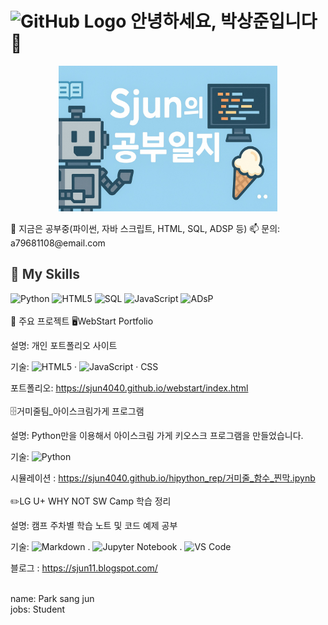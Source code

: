 # <img src="https://github.githubassets.com/images/modules/logos_page/GitHub-Mark.png" alt="GitHub Logo" width="40" height="40" /> 안녕하세요, 박상준입니다 👋

<p align="center">
  <img src="blog_banner.jpg" alt="Cover" width="350" style="max-width: 100%; height: auto;" />
</p>
🔭 지금은 공부중(파이썬, 자바 스크립트, HTML, SQL, ADSP 등)  
📫 문의: a79681108@email.com  

<h2 style="color:#333333;">🚀 My Skills</h2>

![Python](https://img.shields.io/badge/Python-3776AB?logo=python&logoColor=ffffff)
![HTML5](https://img.shields.io/badge/HTML5-E34F26?logo=html5&logoColor=ffffff)
![SQL](https://img.shields.io/badge/SQL-336791?logo=postgresql&logoColor=white)
![JavaScript](https://img.shields.io/badge/JavaScript-F7DF1E?logo=javascript&logoColor=black)
![ADsP](https://img.shields.io/badge/ADsP-008080?logoColor=white)
<br>
<br>
🔧 주요 프로젝트
🖥️WebStart Portfolio

설명: 개인 포트폴리오 사이트

기술: ![HTML5](https://img.shields.io/badge/HTML5-E34F26?logo=html5&logoColor=ffffff) · ![JavaScript](https://img.shields.io/badge/JavaScript-F7DF1E?logo=javascript&logoColor=black) · CSS

포트폴리오: https://sjun4040.github.io/webstart/index.html
<br>
<br>
🗄️거미줄팀_아이스크림가게 프로그램

설명: Python만을 이용해서 아이스크림 가게 키오스크 프로그램을 만들었습니다.

기술: ![Python](https://img.shields.io/badge/Python-3776AB?logo=python&logoColor=ffffff)

시뮬레이션 :  https://sjun4040.github.io/hipython_rep/거미줄_함수_찐막.ipynb
<br>
<br>
✏️LG U+ WHY NOT SW Camp 학습 정리

설명: 캠프 주차별 학습 노트 및 코드 예제 공부

기술: ![Markdown](https://img.shields.io/badge/Markdown-000000?logo=markdown&logoColor=white) . ![Jupyter Notebook](https://img.shields.io/badge/Jupyter%20Notebook-F37626?logo=jupyter&logoColor=white) . ![VS Code](https://img.shields.io/badge/VS%20Code-007ACC?logo=visualstudiocode&logoColor=white)


블로그 : https://sjun11.blogspot.com/




<br>
name: Park sang jun<br>
jobs: Student<br>



